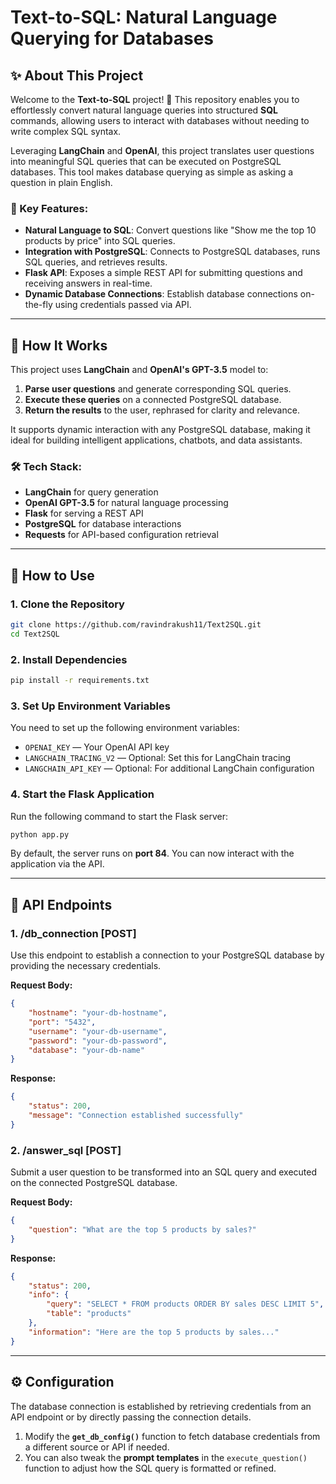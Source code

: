 # Text-to-SQL: Natural Language Querying for Databases

## ✨ About This Project

Welcome to the **Text-to-SQL** project! 🚀 This repository enables you to effortlessly convert natural language queries into structured **SQL** commands, allowing users to interact with databases without needing to write complex SQL syntax.

Leveraging **LangChain** and **OpenAI**, this project translates user questions into meaningful SQL queries that can be executed on PostgreSQL databases. This tool makes database querying as simple as asking a question in plain English.

### 🌟 Key Features:
- **Natural Language to SQL**: Convert questions like "Show me the top 10 products by price" into SQL queries.
- **Integration with PostgreSQL**: Connects to PostgreSQL databases, runs SQL queries, and retrieves results.
- **Flask API**: Exposes a simple REST API for submitting questions and receiving answers in real-time.
- **Dynamic Database Connections**: Establish database connections on-the-fly using credentials passed via API.

---

## 🧠 How It Works

This project uses **LangChain** and **OpenAI's GPT-3.5** model to:
1. **Parse user questions** and generate corresponding SQL queries.
2. **Execute these queries** on a connected PostgreSQL database.
3. **Return the results** to the user, rephrased for clarity and relevance.

It supports dynamic interaction with any PostgreSQL database, making it ideal for building intelligent applications, chatbots, and data assistants.

### 🛠️ Tech Stack:
- **LangChain** for query generation
- **OpenAI GPT-3.5** for natural language processing
- **Flask** for serving a REST API
- **PostgreSQL** for database interactions
- **Requests** for API-based configuration retrieval

---

## 🧪 How to Use

### 1. **Clone the Repository**

```bash
git clone https://github.com/ravindrakush11/Text2SQL.git
cd Text2SQL
```

### 2. **Install Dependencies**

```bash
pip install -r requirements.txt
```

### 3. **Set Up Environment Variables**

You need to set up the following environment variables:
- `OPENAI_KEY` — Your OpenAI API key
- `LANGCHAIN_TRACING_V2` — Optional: Set this for LangChain tracing
- `LANGCHAIN_API_KEY` — Optional: For additional LangChain configuration

### 4. **Start the Flask Application**

Run the following command to start the Flask server:

```bash
python app.py
```

By default, the server runs on **port 84**. You can now interact with the application via the API.

---

## 📝 API Endpoints

### 1. **/db_connection** [POST]

Use this endpoint to establish a connection to your PostgreSQL database by providing the necessary credentials.

**Request Body:**
```json
{
    "hostname": "your-db-hostname",
    "port": "5432",
    "username": "your-db-username",
    "password": "your-db-password",
    "database": "your-db-name"
}
```

**Response:**
```json
{
    "status": 200,
    "message": "Connection established successfully"
}
```

### 2. **/answer_sql** [POST]

Submit a user question to be transformed into an SQL query and executed on the connected PostgreSQL database.

**Request Body:**
```json
{
    "question": "What are the top 5 products by sales?"
}
```

**Response:**
```json
{
    "status": 200,
    "info": {
        "query": "SELECT * FROM products ORDER BY sales DESC LIMIT 5",
        "table": "products"
    },
    "information": "Here are the top 5 products by sales..."
}
```

---

## ⚙️ Configuration

The database connection is established by retrieving credentials from an API endpoint or by directly passing the connection details. 

1. Modify the **`get_db_config()`** function to fetch database credentials from a different source or API if needed.
2. You can also tweak the **prompt templates** in the `execute_question()` function to adjust how the SQL query is formatted or refined.


